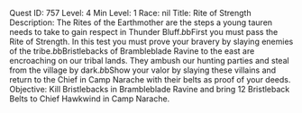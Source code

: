 Quest ID: 757
Level: 4
Min Level: 1
Race: nil
Title: Rite of Strength
Description: The Rites of the Earthmother are the steps a young tauren needs to take to gain respect in Thunder Bluff.$b$bFirst you must pass the Rite of Strength. In this test you must prove your bravery by slaying enemies of the tribe.$b$bBristlebacks of Brambleblade Ravine to the east are encroaching on our tribal lands. They ambush our hunting parties and steal from the village by dark.$b$bShow your valor by slaying these villains and return to the Chief in Camp Narache with their belts as proof of your deeds.
Objective: Kill Bristlebacks in Brambleblade Ravine and bring 12 Bristleback Belts to Chief Hawkwind in Camp Narache.
